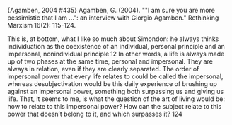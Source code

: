 ﻿{Agamben, 2004 #435}
Agamben, G. (2004). ""I am sure you are more pessimistic that I am ...": an interview with Giorgio Agamben." Rethinking Marxism 16(2): 115-124.
	
This is, at bottom, what I like so much about Simondon: he always thinks individuation as the coexistence of an individual, personal principle and an impersonal, nonindividual principle.12 In other words, a life is always made up of two phases at the same time, personal and impersonal. They are always in relation, even if they are clearly separated. The order of impersonal power that every life relates to could be called the impersonal, whereas desubjectivation would be this daily experience of brushing up against an impersonal power, something both surpassing us and giving us life. That, it seems to me, is what the question of the art of living would be: how to relate to this impersonal power? How can the subject relate to this power that doesn’t belong to it, and which surpasses it? 124


